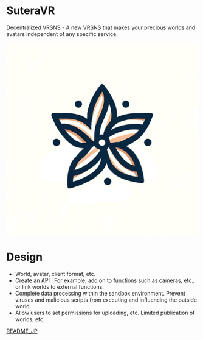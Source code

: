 # SuteraVR

Decentralized VRSNS - A new VRSNS that makes your precious worlds and avatars independent of any specific service.

![SuteraVR's logo](../assets/images/suteraVRlogo.png "SuteraVR")

# Design

- World, avatar, client format, etc.
- Create an API . For example, add on to functions such as cameras, etc., or link worlds to external functions.
- Complete data processing within the sandbox environment. Prevent viruses and malicious scripts from executing and influencing the outside world.
- Allow users to set permissions for uploading, etc. Limited publication of worlds, etc.

[README_JP](https://github.com/SuteraVR/SuteraVR/blob/main/README_JP.md)
